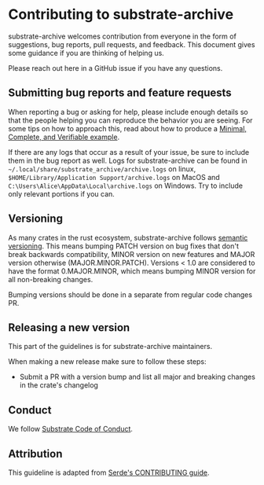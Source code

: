 # Contributing to substrate-archive 

substrate-archive welcomes contribution from everyone in the form of suggestions, bug
reports, pull requests, and feedback. This document gives some guidance if you
are thinking of helping us.

Please reach out here in a GitHub issue if you have any questions.

## Submitting bug reports and feature requests

When reporting a bug or asking for help, please include enough details so that
the people helping you can reproduce the behavior you are seeing. For some tips
on how to approach this, read about how to produce a [Minimal, Complete, and
Verifiable example].

[Minimal, Complete, and Verifiable example]: https://stackoverflow.com/help/mcve

If there are any logs that occur as a result of your issue, be sure to include them in the bug report as well. Logs for substrate-archive
can be found in `~/.local/share/substrate_archive/archive.logs` on linux, `$HOME/Library/Application Support/archive.logs` on MacOS and `C:\Users\Alice\AppData\Local\archive.logs` on Windows. Try to include only relevant portions if you can.

## Versioning

As many crates in the rust ecosystem, substrate-archive follows [semantic versioning]. This means bumping PATCH version on bug fixes that don't break backwards compatibility, MINOR version on new features and MAJOR version otherwise (MAJOR.MINOR.PATCH). Versions < 1.0 are considered to have the format 0.MAJOR.MINOR, which means bumping MINOR version for all non-breaking changes.

Bumping versions should be done in a separate from regular code changes PR.

[semantic versioning]: https://semver.org/

## Releasing a new version

This part of the guidelines is for substrate-archive maintainers.

When making a new release make sure to follow these steps:
* Submit a PR with a version bump and list all major and breaking changes in the crate's changelog

## Conduct

We follow [Substrate Code of Conduct].

[Substrate Code of Conduct]: https://github.com/paritytech/substrate/blob/master/CODE_OF_CONDUCT.adoc

## Attribution

This guideline is adapted from [Serde's CONTRIBUTING guide].

[Serde's CONTRIBUTING guide]: https://github.com/serde-rs/serde/blob/master/CONTRIBUTING.md
